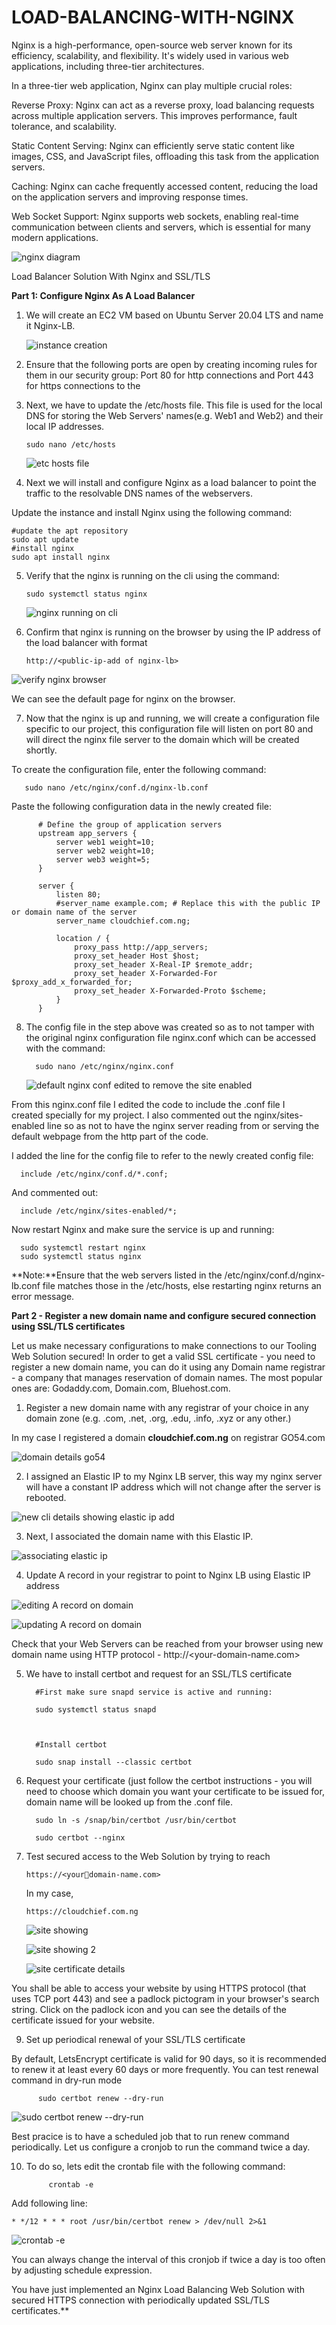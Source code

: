 # LOAD-BALANCING-WITH-NGINX


Nginx is a high-performance, open-source web server known for its efficiency, scalability, and flexibility. It's widely used in various web applications, including three-tier architectures.

In a three-tier web application, Nginx can play multiple crucial roles:

Reverse Proxy: Nginx can act as a reverse proxy, load balancing requests across multiple application servers. This improves performance, fault tolerance, and scalability.

Static Content Serving: Nginx can efficiently serve static content like images, CSS, and JavaScript files, offloading this task from the application servers.

Caching: Nginx can cache frequently accessed content, reducing the load on the application servers and improving response times.

Web Socket Support: Nginx supports web sockets, enabling real-time communication between clients and servers, which is essential for many modern applications.

![nginx diagram](https://github.com/user-attachments/assets/5a61aa42-eaab-4d39-9ccb-55bc8607f1e9)


Load Balancer Solution With Nginx and SSL/TLS


**Part 1: Configure Nginx As A Load Balancer**


1. We will create an EC2 VM based on Ubuntu Server 20.04 LTS and name it Nginx-LB.
   
   ![instance creation](https://github.com/user-attachments/assets/9fce0a9c-e71c-4f74-b396-eed01f895d0f)


2. Ensure that the following ports are open by creating incoming rules for them in our security group: Port 80 for http connections and Port 443 for https connections to the 




3. Next, we have to update the /etc/hosts file. This file is used for the local DNS for storing the Web Servers' names(e.g. Web1 and Web2) and their local IP addresses.

       sudo nano /etc/hosts

 

   ![etc hosts file](https://github.com/user-attachments/assets/e66258f7-d114-4c0b-946e-9cddb9411cc8)


4. Next we will install and configure Nginx as a load balancer to point the traffic to the resolvable DNS names of the webservers.
 
 Update the instance and install Nginx using the following command: 

    #update the apt repository
    sudo apt update
    #install nginx
    sudo apt install nginx

5. Verify that the nginx is running on the cli using the command:

       sudo systemctl status nginx

   ![nginx running on cli](https://github.com/user-attachments/assets/fd0ddad2-4592-4e1c-80fd-be35505f2aa6)

6. Confirm that nginx is running on the browser by using the IP address of the load balancer with format


       http://<public-ip-add of nginx-lb>
      

  ![verify nginx browser](https://github.com/user-attachments/assets/891972b3-a870-4951-bb2b-ed20cf958933)

 We can see the default page for nginx on the browser.      

7. Now that the nginx is up and running, we will create a configuration file specific to our project, this configuration file will listen on port 80 and will direct the nginx file server to the domain which will be created shortly.

  To create the configuration file, enter the following command:

       sudo nano /etc/nginx/conf.d/nginx-lb.conf

   Paste the following configuration data in the newly created file:


    
          
          # Define the group of application servers
          upstream app_servers {
              server web1 weight=10;
              server web2 weight=10;
              server web3 weight=5;
          }
          
          server {
              listen 80;
              #server_name example.com; # Replace this with the public IP or domain name of the server
              server_name cloudchief.com.ng;  
          
              location / {
                  proxy_pass http://app_servers;
                  proxy_set_header Host $host;
                  proxy_set_header X-Real-IP $remote_addr;
                  proxy_set_header X-Forwarded-For $proxy_add_x_forwarded_for;
                  proxy_set_header X-Forwarded-Proto $scheme;
              }
          }
    


8. The config file in the step above was created so as to not tamper with the original nginx configuration file nginx.conf which can be accessed with the command:


         sudo nano /etc/nginx/nginx.conf


   ![default nginx conf edited to remove the site enabled](https://github.com/user-attachments/assets/43d55c26-7124-4497-9e05-00e40b9aa391)

        
  From this nginx.conf file I edited the code to include the .conf file I   
  created specially for my project. I also commented out the nginx/sites- 
 enabled line so as not to have the nginx server reading from or serving 
 the default webpage from the http part of the code.

  I added the line for the config file to refer to the newly created config 
  file:

      include /etc/nginx/conf.d/*.conf;

  And commented out:

      include /etc/nginx/sites-enabled/*;
    
    




  Now restart Nginx and make sure the service is up and running:

      sudo systemctl restart nginx
      sudo systemctl status nginx



**Note:**Ensure that the web servers listed in the /etc/nginx/conf.d/nginx-lb.conf file matches those in the /etc/hosts, else restarting nginx returns an error message. 



**Part 2 - Register a new domain name and configure secured connection using SSL/TLS certificates**

Let us make necessary configurations to make connections to our Tooling
Web Solution secured!
In order to get a valid SSL certificate - you need to register a new domain
name, you can do it using any Domain name registrar - a company that
manages reservation of domain names. The most popular ones
are: Godaddy.com, Domain.com, Bluehost.com.
1. Register a new domain name with any registrar of your choice in any
domain zone (e.g. .com, .net, .org, .edu, .info, .xyz or any other.)

In my case I registered a domain **cloudchief.com.ng** on registrar GO54.com

  ![domain details go54](https://github.com/user-attachments/assets/52b2c612-0711-4d82-b2c5-b3926188e9b0)


2. I assigned an Elastic IP to my Nginx LB server, this way my nginx server will have a constant IP address which will not change after the server is rebooted.

  ![new cli details showing elastic ip add](https://github.com/user-attachments/assets/af96c838-bec2-47d6-abe9-35896382ad81)


3. Next, I associated the domain name with this Elastic IP.
   
  ![associating elastic ip](https://github.com/user-attachments/assets/555a90ef-cfd6-489e-8fd1-527f28af230e)


4. Update A record in your registrar to point to Nginx LB using Elastic IP
address

  ![editing A record on domain](https://github.com/user-attachments/assets/daadab74-37db-47d2-a217-4445e718398c)

  ![updating A record on domain](https://github.com/user-attachments/assets/c812d1dc-a20b-4a22-8b5c-3fc02478479a)


Check that your Web Servers can be reached from your browser using new
domain name using HTTP protocol - http://<your-domain-name.com>

5. We have to install certbot and request for an SSL/TLS certificate



         #First make sure snapd service is active and running:

         sudo systemctl status snapd



         #Install certbot
    
         sudo snap install --classic certbot

   
    
5. Request your certificate (just follow the certbot instructions - you 
 will need to choose which domain you want your certificate to be issued 
 for, domain name will be looked up from the .conf file.


         sudo ln -s /snap/bin/certbot /usr/bin/certbot

         sudo certbot --nginx
    
    
7. Test secured access to the Web Solution by trying to reach       

       https://<your￾domain-name.com>
   
    In my case,

       https://cloudchief.com.ng
  

   ![site showing ](https://github.com/user-attachments/assets/562f5f32-00f5-4ed0-9265-c9956902da11)


   ![site showing 2 ](https://github.com/user-attachments/assets/ebf6ad99-976b-4526-9c95-1ce9c1960e04)

   ![site certificate details](https://github.com/user-attachments/assets/d73077c6-50c1-4778-bbcf-d1b3d9b540b7)


You shall be able to access your website by using HTTPS protocol (that
uses TCP port 443) and see a padlock pictogram in your browser's search
string. Click on the padlock icon and you can see the details of the
certificate issued for your website.

9. Set up periodical renewal of your SSL/TLS certificate
    
  By default, LetsEncrypt certificate is valid for 90 days, so it is
recommended to renew it at least every 60 days or more frequently.
You can test renewal command in dry-run mode

          sudo certbot renew --dry-run

  ![sudo certbot renew --dry-run](https://github.com/user-attachments/assets/c695aa3d-527f-4541-8faf-dacf9066a298)

  Best pracice is to have a scheduled job that to run renew command
periodically. Let us configure a cronjob to run the command twice a day.

10. To do so, lets edit the crontab file with the following command:


             crontab -e



  Add following line:

    * */12 * * * root /usr/bin/certbot renew > /dev/null 2>&1

  ![crontab -e](https://github.com/user-attachments/assets/1d2e5bfb-9f4e-415f-9206-caba2fe74a68)

  
  You can always change the interval of this cronjob if twice a day is too
often by adjusting schedule expression.

You have just implemented an Nginx Load Balancing Web Solution with
secured HTTPS connection with periodically updated SSL/TLS certificates.**


